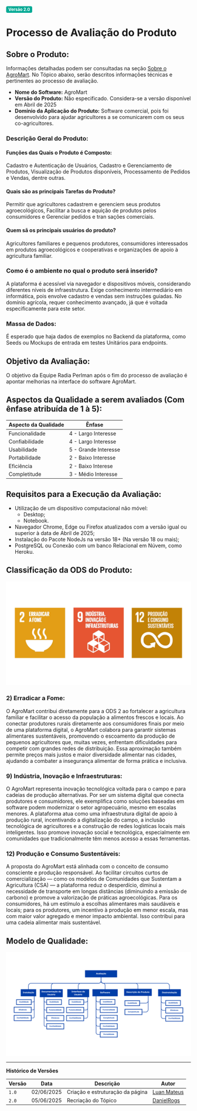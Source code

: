 <span style="background-color:#00aa95; color:white; font-size:0.8em; font-weight: bold; padding:2px 6px; border-radius:4px;">Versão 2.0</span>

# Processo de Avaliação do Produto

## Sobre o Produto:
Informações detalhadas podem ser consultadas na seção [Sobre o AgroMart](../01-agromart/sobre.md). No Tópico abaixo, serão descritos informações técnicas e pertinentes ao processo de avaliação.

- **Nome do Software:** AgroMart
- **Versão do Produto:** Não especificado. Considera-se a versão disponível em Abril de 2025
- **Domínio da Aplicação do Produto:** Software comercial, pois foi desenvolvido para ajudar agricultores a se comunicarem com os seus co-agricultores.

### Descrição Geral do Produto:

#### Funções das Quais o Produto é  Composto:
Cadastro e Autenticação de Usuários, Cadastro e Gerenciamento de Produtos, Visualização de Produtos disponíveis, Processamento de Pedidos e Vendas, dentre outras.

#### Quais são as principais Tarefas do Produto?
Permitir que agricultores cadastrem e gerenciem seus produtos agroecológicos, Facilitar a busca e aquição de produtos pelos consumidores e Gerenciar pedidos e tran sações comerciais.

#### Quem sã os principais usuários do produto?
Agricultores familiares e pequenos produtores, consumidores interessados em produtos agroecológicos e cooperativas e organizações de apoio à agricultura familiar.

### Como é o ambiente no qual o produto será inserido?
A plataforma é acessível via navegador e dispositivos móveis, considerando diferentes níveis de infraestrutura. Exige conhecimento intermediário em informática, pois envolve cadastro e vendas sem instruções guiadas. No domínio agrícola, requer conhecimento avançado, já que é voltada especificamente para este setor.

### Massa de Dados:
É esperado que haja dados de exemplos no Backend da plataforma, como Seeds ou Mockups de entrada em testes Unitários para endpoints.

## Objetivo da Avaliação:
O objetivo da Equipe Radia Perlman após o fim do processo de avaliação é apontar melhorias na interface do software AgroMart.

## Aspectos da Qualidade a serem avaliados (Com ênfase atribuída de 1 à 5):

| **Aspecto da Qualidade** | **Ênfase**           |
|--------------------------|----------------------|
| Funcionalidade           | 4 - Largo Interesse  |
| Confiabilidade           | 4 - Largo Interesse  |
| Usabilidade              | 5 - Grande Interesse |
| Portabilidade            | 2 - Baixo Interesse  |
| Eficiência               | 2 - Baixo Interese   |
| Completitude             | 3 - Médio Interesse  |

## Requisitos para a Execução da Avaliação:

- Utilização de um dispositivo computacional não móvel:
    - Desktop;
    - Notebook.
- Navegador Chrome, Edge ou Firefox atualizados com a versão igual ou superior à data de Abril de 2025;
- Instalação do Pacote NodeJs na versão 18+ (Na versão 18 ou mais);
- PostgreSQL ou Conexão com um banco Relacional em Núvem, como Heroku.

## Classificação da ODS do Produto:

![ODS AgroMart](../../assets/ODS-AgroMart.png)

### 2) Erradicar a Fome:
O AgroMart contribui diretamente para a ODS 2 ao fortalecer a agricultura familiar e facilitar o acesso da população a alimentos frescos e locais. Ao conectar produtores rurais diretamente aos consumidores finais por meio de uma plataforma digital, o AgroMart colabora para garantir sistemas alimentares sustentáveis, promovendo o escoamento da produção de pequenos agricultores que, muitas vezes, enfrentam dificuldades para competir com grandes redes de distribuição. Essa aproximação também permite preços mais justos e maior diversidade alimentar nas cidades, ajudando a combater a insegurança alimentar de forma prática e inclusiva.

### 9) Indústria, Inovação e Infraestruturas:
O AgroMart representa inovação tecnológica voltada para o campo e para cadeias de produção alternativas. Por ser um sistema digital que conecta produtores e consumidores, ele exemplifica como soluções baseadas em software podem modernizar o setor agropecuário, mesmo em escalas menores. A plataforma atua como uma infraestrutura digital de apoio à produção rural, incentivando a digitalização do campo, a inclusão tecnológica de agricultores e a construção de redes logísticas locais mais inteligentes. Isso promove inovação social e tecnológica, especialmente em comunidades que tradicionalmente têm menos acesso a essas ferramentas.

### 12) Produção e Consumo Sustentáveis:
A proposta do AgroMart está alinhada com o conceito de consumo consciente e produção responsável. Ao facilitar circuitos curtos de comercialização — como os modelos de Comunidades que Sustentam a Agricultura (CSA) — a plataforma reduz o desperdício, diminui a necessidade de transporte em longas distâncias (diminuindo a emissão de carbono) e promove a valorização de práticas agroecológicas. Para os consumidores, há um estímulo a escolhas alimentares mais saudáveis e locais; para os produtores, um incentivo à produção em menor escala, mas com maior valor agregado e menor impacto ambiental. Isso contribui para uma cadeia alimentar mais sustentável.

## Modelo de Qualidade:

![Modelo de Qualidade](../../assets/ModeloQualidade-AgroMart.png)

---
**Histórico de Versões**

| **Versão** | **Data**     | **Descrição**                     | **Autor**                                     |
|------------|--------------|-----------------------------------|-----------------------------------------------|
| `1.0`      | 02/06/2025   | Criação e estruturação da página  | [Luan Mateus](https://github.com/luanduartee) |
| `2.0`      | 05/06/2025   | Recriação do Tópico               | [DanielRogs](https://github.com/DanielRogs)   |


